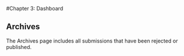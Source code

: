 #Chapter 3: Dashboard
## Archives

The Archives page includes all submissions that have been rejected or published.